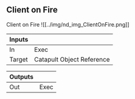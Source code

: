## Client on Fire
Client on Fire
![[../img/nd_img_ClientOnFire.png]]

|Inputs||
|--|--|
| In | Exec |
| Target | Catapult Object Reference |

|Outputs||
|--|--|
| Out | Exec |
